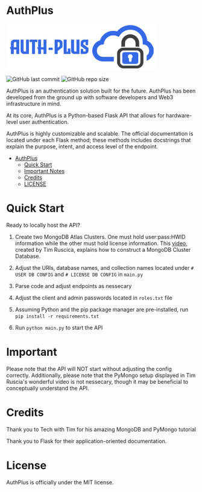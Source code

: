 # AuthPlus
<img src="https://github.com/ayushgun/auth-plus/blob/main/images/main.png" alt="Logo" width="400">

![GitHub last commit](https://img.shields.io/github/last-commit/ayushgun/auth-plus?logo=github) ![GitHub repo size](https://img.shields.io/github/repo-size/ayushgun/auth-plus?logo=github)

AuthPlus is an authentication solution built for the future. AuthPlus has been developed from the ground up with software developers and Web3 infrastructure in mind. 

At its core, AuthPlus is a Python-based Flask API that allows for hardware-level user authentication.

AuthPlus is highly customizable and scalable. The official documentation is located under each Flask method; these methods includes docstrings that explain the purpose, intent, and access level of the endpoint. 

- [AuthPlus](https://authpl.us)
  - [Quick Start](#quick-start)
  - [Important Notes](#important)
  - [Credits](#credits)
  - [LICENSE](https://github.com/ayushgun/auth-plus/blob/main/LICENSE)

# Quick Start
Ready to locally host the API?

1. Create two MongoDB Atlas Clusters. One must hold user:pass:HWID information while the other must hold license information. This [video](https://www.youtube.com/watch?v=rE_bJl2GAY8), created by Tim Ruscica, explains how to construct a MongoDB Cluster Database.

2. Adjust the URIs, database names, and collection names located under `# USER DB CONFIG` and `# LICENSE DB CONFIG` in `main.py`

3. Parse code and adjust endpoints as nessecary

4. Adjust the client and admin passwords located in `roles.txt` file

5. Assuming Python and the pip package manager are pre-installed, run `pip install -r requirements.txt`

6. Run `python main.py` to start the API

# Important
Please note that the API will NOT start without adjusting the config correctly. Additionally, please note that the PyMongo setup displayed in Tim Ruscia's wonderful video is not nessecary, though it may be beneficial to conceptually understand the API.

# Credits
Thank you to Tech with Tim for his amazing MongoDB and PyMongo tutorial

Thank you to Flask for their application-oriented documentation.

# License
AuthPlus is officially under the MIT license.
